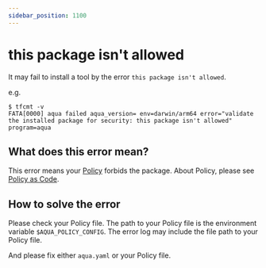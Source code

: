 ```yaml
---
sidebar_position: 1100
---
```


# this package isn't allowed

It may fail to install a tool by the error `this package isn't allowed`.

e.g.

```console
$ tfcmt -v
FATA[0000] aqua failed aqua_version= env=darwin/arm64 error="validate the installed package for security: this package isn't allowed" program=aqua
```

## What does this error mean?

This error means your [Policy](/docs/reference/security/policy-as-code) forbids the package.
About Policy, please see [Policy as Code](/docs/reference/security/policy-as-code).

## How to solve the error

Please check your Policy file. The path to your Policy file is the environment variable `$AQUA_POLICY_CONFIG`.
The error log may include the file path to your Policy file.

And please fix either `aqua.yaml` or your Policy file.
